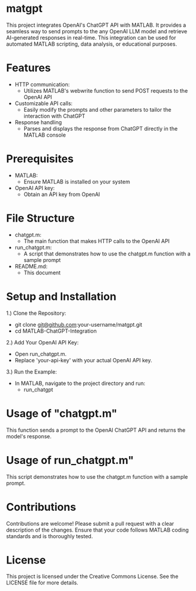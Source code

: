# matgpt

This project integrates OpenAI's ChatGPT API with MATLAB. It provides a seamless way to send prompts to the any OpenAI LLM model and retrieve AI-generated responses in real-time. This integration can be used for automated MATLAB scripting, data analysis, or educational purposes.

# Features
* HTTP communication:
  * Utilizes MATLAB's webwrite function to send POST requests to the OpenAI API
* Customizable API calls:
  * Easily modify the prompts and other parameters to tailor the interaction with ChatGPT
* Response handling
  * Parses and displays the response from ChatGPT directly in the MATLAB console

# Prerequisites
* MATLAB:
  * Ensure MATLAB is installed on your system
* OpenAI API key:
  * Obtain an API key from OpenAI

# File Structure
* chatgpt.m:
  * The main function that makes HTTP calls to the OpenAI API
* run_chatgpt.m:
  * A script that demonstrates how to use the chatgpt.m function with a sample prompt
* README.md:
  * This document

# Setup and Installation
1.) Clone the Repository:
* git clone git@github.com:your-username/matgpt.git
* cd MATLAB-ChatGPT-Integration

2.) Add Your OpenAI API Key:
* Open run_chatgpt.m.
* Replace 'your-api-key' with your actual OpenAI API key.

3.) Run the Example:
* In MATLAB, navigate to the project directory and run:
  * run_chatgpt

# Usage of "chatgpt.m"
This function sends a prompt to the OpenAI ChatGPT API and returns the model's response.

# Usage of run_chatgpt.m"
This script demonstrates how to use the chatgpt.m function with a sample prompt.

# Contributions 
Contributions are welcome! Please submit a pull request with a clear description of the changes. Ensure that your code follows MATLAB coding standards and is thoroughly tested.

# License
This project is licensed under the Creative Commons License. See the LICENSE file for more details.
